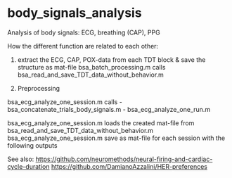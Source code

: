 # body_signals_analysis

Analysis of body signals: ECG, breathing (CAP), PPG

How the different function are related to each other: 

1. extract the ECG, CAP, POX-data from each TDT block & save the structure as mat-file
bsa_batch_processing.m calls  bsa_read_and_save_TDT_data_without_behavior.m

2. Preprocessing

bsa_ecg_analyze_one_session.m calls 
        - bsa_concatenate_trials_body_signals.m
        - bsa_ecg_analyze_one_run.m

bsa_ecg_analyze_one_session.m loads the created mat-file from bsa_read_and_save_TDT_data_without_behavior.m
bsa_ecg_analyze_one_session.m save as mat-file for each session with the following outputs


See also: 
https://github.com/neuromethods/neural-firing-and-cardiac-cycle-duration
https://github.com/DamianoAzzalini/HER-preferences
